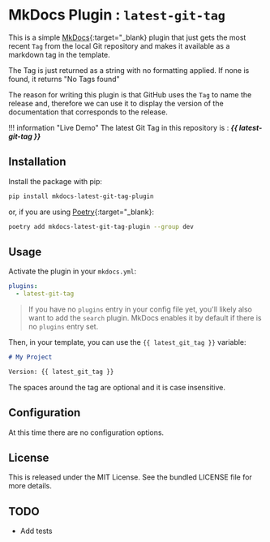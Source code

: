 # MkDocs Plugin : `latest-git-tag`

This is a simple [MkDocs](https://www.mkdocs.org/){:target="_blank} plugin that
just gets the most recent `Tag` from the local Git repository and makes it
available as a markdown tag in the template.

The Tag is just returned as a string with no formatting applied. If none is
found, it returns "No Tags found"

The reason for writing this plugin is that GitHub uses the `Tag` to name the
release and, therefore we can use it to display the version of the documentation
that corresponds to the release.

!!! information "Live Demo"
    The latest Git Tag in this repository is : ***{{ latest-git-tag }}***

## Installation

Install the package with pip:

```bash
pip install mkdocs-latest-git-tag-plugin
```

or, if you are using [Poetry](https://python-poetry.org){:target="_blank}:

```bash
poetry add mkdocs-latest-git-tag-plugin --group dev
```

## Usage

Activate the plugin in your `mkdocs.yml`:

```yaml
plugins:
  - latest-git-tag
```

 > If you have no `plugins` entry in your config file yet, you'll likely also
want to add the `search` plugin. MkDocs enables it by default if there is no
`plugins` entry set.

Then, in your template, you can use the `{{ latest_git_tag }}` variable:

```markdown
# My Project

Version: {{ latest_git_tag }}
```

The spaces around the tag are optional and it is case insensitive.

## Configuration

At this time there are no configuration options.

## License

This is released under the MIT License. See the bundled LICENSE file for more
details.

## TODO

- Add tests
